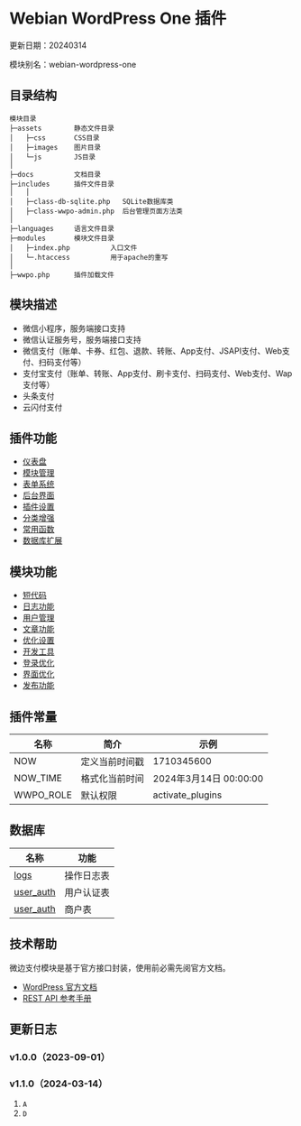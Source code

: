 # Webian WordPress One 插件
更新日期：20240314

模块别名：webian-wordpress-one

## 目录结构
```
模块目录
├─assets        静态文件目录
│   ├─css       CSS目录
│   ├─images    图片目录
│   └─js        JS目录
│
├─docs          文档目录
├─includes      插件文件目录
│   │
│   ├─class-db-sqlite.php   SQLite数据库类
│   ├─class-wwpo-admin.php  后台管理页面方法类
│
├─languages     语言文件目录
├─modules       模块文件目录
│   ├─index.php          入口文件
│   └─.htaccess          用于apache的重写
│
├─wwpo.php      插件加载文件
```

## 模块描述
 - 微信小程序，服务端接口支持
 - 微信认证服务号，服务端接口支持
 - 微信支付（账单、卡券、红包、退款、转账、App支付、JSAPI支付、Web支付、扫码支付等）
 - 支付宝支付（账单、转账、App支付、刷卡支付、扫码支付、Web支付、Wap支付等）
 - 头条支付
 - 云闪付支付

## 插件功能
- [仪表盘](./docs/dashboard.md)
- [模块管理](./docs/post.md)
- [表单系统](./docs/clearing.md)
- [后台界面](./docs/post.md)
- [插件设置](./docs/post.md)
- [分类增强](./docs/post.md)
- [常用函数](./docs/merchant.md)
- [数据库扩展](./docs/layout.md)

## 模块功能
- [短代码](./docs/merchant.md)
- [日志功能](./docs/log.md)
- [用户管理](./docs/user.md)
- [文章功能](./docs/post.md)
- [优化设置](./docs/post.md)
- [开发工具](./docs/payment.md)
- [登录优化](./docs/post.md)
- [界面优化](./docs/post.md)
- [发布功能](./docs/post.md)

## 插件常量
| 名称      | 简介           | 示例                   |
| --------- | -------------- | ---------------------- |
| NOW       | 定义当前时间戳 | 1710345600             |
| NOW_TIME  | 格式化当前时间 | 2024年3月14日 00:00:00 |
| WWPO_ROLE | 默认权限       | activate_plugins       |

## 数据库
| 名称                           | 功能 |
| ------------------------------ | ---- |
| [logs](./docs/db_logs.md)  | 操作日志表   |
| [user_auth](./docs/db_user_auth.md) | 用户认证表     |
| [user_auth](./docs/db_merchants.md) | 商户表     |

## 技术帮助
微边支付模块是基于官方接口封装，使用前必需先阅官方文档。
 - [WordPress 官方文档](https://developer.wordpress.org)
 - [REST API 参考手册](https://developer.wordpress.org/rest-api/reference/)

## 更新日志
### v1.0.0（2023-09-01）
### v1.1.0（2024-03-14）
1. `A`
2. `D`
